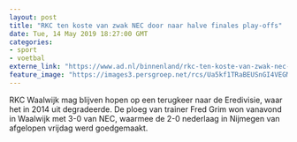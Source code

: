```yaml
---
layout: post
title: "RKC ten koste van zwak NEC door naar halve finales play-offs"
date: Tue, 14 May 2019 18:27:00 GMT
categories: 
- sport 
- voetbal 
externe_link: "https://www.ad.nl/binnenland/rkc-ten-koste-van-zwak-nec-door-naar-halve-finales-play-offs~a12081a8/"
feature_image: "https://images3.persgroep.net/rcs/Ua5kf1TRaBEUSnGI4VEGMc5aqXA/diocontent/148375454/_fitwidth/400/?appId=21791a8992982cd8da851550a453bd7f&quality=0.7"
---
```


RKC Waalwijk mag blijven hopen op een terugkeer naar de Eredivisie, waar het in 2014 uit degradeerde. De ploeg van trainer Fred Grim won vanavond in Waalwijk met 3-0 van NEC, waarmee de 2-0 nederlaag in Nijmegen van afgelopen vrijdag werd goedgemaakt.

